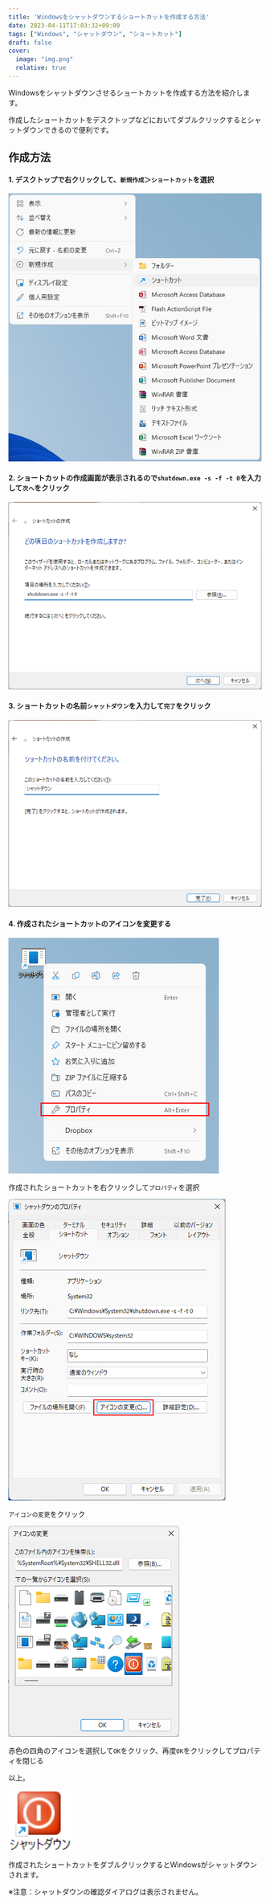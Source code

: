```yaml
---
title: 'Windowsをシャットダウンするショートカットを作成する方法'
date: 2023-04-11T17:03:32+09:00
tags: ["Windows", "シャットダウン", "ショートカット"]
draft: false
cover:
  image: "img.png"
  relative: true
---
```


Windowsをシャットダウンさせるショートカットを作成する方法を紹介します。

作成したショートカットをデスクトップなどにおいてダブルクリックするとシャットダウンできるので便利です。

## 作成方法

#### 1. デスクトップで右クリックして、`新規作成`＞`ショートカット`を選択

![img_1.png](img_1.png)

#### 2. ショートカットの作成画面が表示されるので`shutdown.exe -s -f -t 0`を入力して`次へ`をクリック

![img_2.png](img_2.png)

#### 3. ショートカットの名前`シャットダウン`を入力して`完了`をクリック

![img_3.png](img_3.png)

#### 4. 作成されたショートカットのアイコンを変更する

![img_4.png](img_4.png)

作成されたショートカットを右クリックして`プロパティ`を選択

![img_5.png](img_5.png)

`アイコンの変更`をクリック

![img_6.png](img_6.png)

赤色の四角のアイコンを選択して`OK`をクリック、再度`OK`をクリックしてプロパティを閉じる

以上。

![img.png](img.png)

作成されたショートカットをダブルクリックするとWindowsがシャットダウンされます。

※注意：シャットダウンの確認ダイアログは表示されません。
